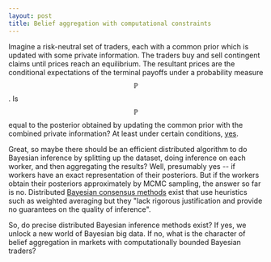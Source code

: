 ```yaml
---
layout: post
title: Belief aggregation with computational constraints
---
```


Imagine a risk-neutral set of traders, each with a common prior which is
updated with some private information.
The traders buy and sell contingent claims until prices reach an equilibrium.
The resultant prices are the conditional expectations of the terminal payoffs
under a probability measure $$\mathbb{P}$$.
Is $$\mathbb{P}$$ equal to the posterior obtained by updating the
common prior with the combined private information?
At least under certain conditions,
[yes](https://web.stanford.edu/~ost/papers/aggregation.pdf).

<script>
  // only run if we're on the post's dedicated page
  if (window.location.pathname.indexOf("qs") > -1) {
    window.location.replace("https://github.com/andrew222651/public_notes/wiki/Belief-aggregation-with-computational-constraints");
  }
</script>

Great, so maybe there should be an efficient distributed algorithm to do
Bayesian inference by splitting up the dataset, doing inference on each
worker, and then aggregating the results?
Well, presumably yes -- if workers have an exact representation of their
posteriors.
But if the workers obtain their posteriors approximately by MCMC sampling, the
answer so far is no.
Distributed
[Bayesian consensus methods](http://static.googleusercontent.com/media/research.google.com/en//pubs/archive/41849.pdf)
exist that use heuristics such as weighted averaging but they "lack rigorous
justification and provide no guarantees on the quality of inference".

So, do precise distributed Bayesian inference methods exist?
If yes, we unlock a new world of Bayesian big data.
If no, what is the character of belief aggregation in markets with
computationally bounded Bayesian traders?


